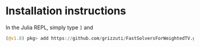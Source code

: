 # Installation instructions

In the Julia REPL, simply type `]` and
```julia
(@v1.8) pkg> add https://github.com/grizzuti/FastSolversForWeightedTV.git
```
